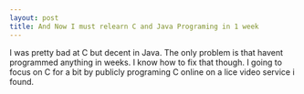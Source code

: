 ```yaml
---
layout: post
title: And Now I must relearn C and Java Programing in 1 week
---
```

I was pretty bad at C but decent in Java. The only problem is that havent programmed anything in weeks.
I know how to fix that though. I going to focus on C for a bit by publicly programing C online on a lice video service i found.
